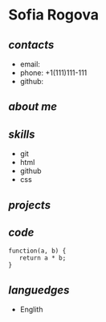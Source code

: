 # Sofia Rogova
## _contacts_
+ email:
+ phone: +1(111)111-111
+ github:

## _about me_

## _skills_
+ git
+ html
+ github
+ css

## _projects_

## _code_
``` 
function(a, b) {
   return a * b;
}
```

## _languedges_
+ Englith